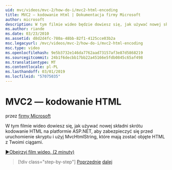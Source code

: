 ```yaml
---
uid: mvc/videos/mvc-2/how-do-i/mvc2-html-encoding
title: MVC2 — kodowanie Html | Dokumentacja firmy Microsoft
author: microsoft
description: W tym filmie wideo będzie dowiesz się, jak używać nowej składni skrótu kodowanie HTML na platformie ASP.NET, aby zabezpieczyć się przed uruchomienie skryptu i używać MvcHtmlString po...
ms.author: riande
ms.date: 03/23/2010
ms.assetid: d8d2d4fc-780a-48bb-82f1-4125cce03b2a
msc.legacyurl: /mvc/videos/mvc-2/how-do-i/mvc2-html-encoding
msc.type: video
ms.openlocfilehash: 9e5b3732e146da7762aad73157af3e87d5868219
ms.sourcegitcommit: 24b1f6decbb17bb22a45166e5fdb0845c65af498
ms.translationtype: MT
ms.contentlocale: pl-PL
ms.lasthandoff: 03/01/2019
ms.locfileid: "57075035"
---
```

<a name="mvc2---html-encoding"></a>MVC2 — kodowanie HTML
====================
przez [firmy Microsoft](https://github.com/microsoft)

W tym filmie wideo dowiesz się, jak używać nowej składni skrótu kodowanie HTML na platformie ASP.NET, aby zabezpieczyć się przed uruchomienie skryptu i użyj MvcHtmlString, które mają zostać objęte HTML z Twoimi ciągami.

[&#9654;Obejrzyj film wideo, (2 minuty)](https://channel9.msdn.com/Blogs/ASP-NET-Site-Videos/mvc2-html-encoding)

> [!div class="step-by-step"]
> [Poprzednie](how-do-i-use-httpverbs-attributes-in-an-mvc-application.md)
> [dalej](mvc2-stronglytyped-helpers.md)
